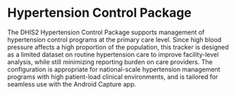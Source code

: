 # Hypertension Control Package

The DHIS2 Hypertension Control Package supports management of hypertension control programs at the primary care level. Since high blood pressure affects a high proportion of the population, this tracker is designed as a limited dataset on routine hypertension care to improve facility-level analysis, while still minimizing reporting burden on care providers. The configuration is appropriate for national-scale hypertension management programs with high patient-load clinical environments, and is tailored for seamless use with the Android Capture app.
